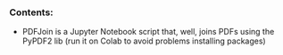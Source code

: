 ### Contents:

  * PDFJoin is a Jupyter Notebook script that, well, joins PDFs using the PyPDF2 lib (run it on Colab to avoid problems installing packages)
  
